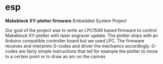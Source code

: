 # esp

**Makeblock XY-plotter firmware**
Embedded System Project

Our goal of the project was to write an LPC1549 based firmware to control Makeblock
XY-plotter with laser engraver update. The plotter ships with an Arduino compatible
controller board but we used LPC.
The firmware receives and interprets G-codes and driver the mechanics accordingly.
G-codes are fairly simple instructions that tell for example the plotter to move to a
certain point or to draw an arc on the canvas
